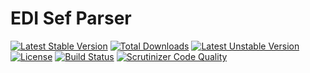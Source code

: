 # EDI Sef Parser

[![Latest Stable Version](https://poser.pugx.org/smalot/edi-sef-parser/v/stable)](https://packagist.org/packages/smalot/edi-sef-parser)
[![Total Downloads](https://poser.pugx.org/smalot/edi-sef-parser/downloads)](https://packagist.org/packages/smalot/edi-sef-parser)
[![Latest Unstable Version](https://poser.pugx.org/smalot/edi-sef-parser/v/unstable)](https://packagist.org/packages/smalot/edi-sef-parser)
[![License](https://poser.pugx.org/smalot/edi-sef-parser/license)](https://packagist.org/packages/smalot/edi-sef-parser)
[![Build Status](https://travis-ci.org/smalot/edi-sef-parser.svg)](https://travis-ci.org/smalot/edi-sef-parser)
[![Scrutinizer Code Quality](https://scrutinizer-ci.com/g/smalot/edi-sef-parser/badges/quality-score.png?b=master)](https://scrutinizer-ci.com/g/smalot/edi-sef-parser/?branch=master)
